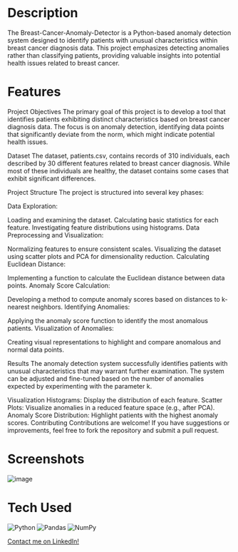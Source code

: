 <div align="center">
     </div>
<p align="center"> <a href="https://www.linkedin.com/in/melekncci/}" target="_blank"><img alt="" src="https://img.shields.io/badge/LinkedIn-0077B5?style=normal&logo=linkedin&logoColor=white" style="vertical-align:center" /></a> </p>

# Description
The Breast-Cancer-Anomaly-Detector is a Python-based anomaly detection system designed to identify patients with unusual characteristics within breast cancer diagnosis data. This project emphasizes detecting anomalies rather than classifying patients, providing valuable insights into potential health issues related to breast cancer.

# Features
Project Objectives
The primary goal of this project is to develop a tool that identifies patients exhibiting distinct characteristics based on breast cancer diagnosis data. The focus is on anomaly detection, identifying data points that significantly deviate from the norm, which might indicate potential health issues.

Dataset
The dataset, patients.csv, contains records of 310 individuals, each described by 30 different features related to breast cancer diagnosis. While most of these individuals are healthy, the dataset contains some cases that exhibit significant differences.

Project Structure
The project is structured into several key phases:

Data Exploration:

Loading and examining the dataset.
Calculating basic statistics for each feature.
Investigating feature distributions using histograms.
Data Preprocessing and Visualization:

Normalizing features to ensure consistent scales.
Visualizing the dataset using scatter plots and PCA for dimensionality reduction.
Calculating Euclidean Distance:

Implementing a function to calculate the Euclidean distance between data points.
Anomaly Score Calculation:

Developing a method to compute anomaly scores based on distances to k-nearest neighbors.
Identifying Anomalies:

Applying the anomaly score function to identify the most anomalous patients.
Visualization of Anomalies:

Creating visual representations to highlight and compare anomalous and normal data points.

Results
The anomaly detection system successfully identifies patients with unusual characteristics that may warrant further examination. The system can be adjusted and fine-tuned based on the number of anomalies expected by experimenting with the parameter k.

Visualization
Histograms: Display the distribution of each feature.
Scatter Plots: Visualize anomalies in a reduced feature space (e.g., after PCA).
Anomaly Score Distribution: Highlight patients with the highest anomaly scores.
Contributing
Contributions are welcome! If you have suggestions or improvements, feel free to fork the repository and submit a pull request.




# Screenshots
![image](https://github.com/user-attachments/assets/672e2605-118d-4acd-af4b-3d13d8a7cf4f)

# Tech Used
 ![Python](https://img.shields.io/badge/python-3670A0?style=for-the-badge&logo=python&logoColor=ffdd54) ![Pandas](https://img.shields.io/badge/pandas-%23150458.svg?style=for-the-badge&logo=pandas&logoColor=white) ![NumPy](https://img.shields.io/badge/numpy-%23013243.svg?style=for-the-badge&logo=numpy&logoColor=white)
      

[Contact me on LinkedIn!](https://www.linkedin.com/in/melekncci/)


      
<!-- </> with 💛 by readMD (https://readmd.itsvg.in) -->
    
